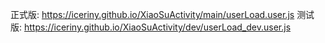 正式版: https://iceriny.github.io/XiaoSuActivity/main/userLoad.user.js
测试版: https://iceriny.github.io/XiaoSuActivity/dev/userLoad_dev.user.js
